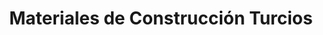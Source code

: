 ---
title: "Materiales de Construcción Turcios"
url: /san-miguel/materiales-de-construccion-turcios/
shop: comercio
---